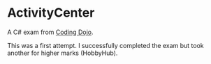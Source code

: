 # ActivityCenter

A C# exam from [Coding Dojo](https://www.codingdojo.com/).

This was a first attempt. I successfully completed the exam but took another for higher marks (HobbyHub).
